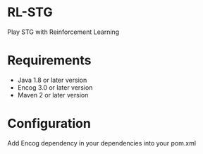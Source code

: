 # RL-STG

Play STG with Reinforcement Learning

# Requirements

- Java 1.8 or later version  
- Encog 3.0 or later version  
- Maven 2 or later version

# Configuration  

Add Encog dependency in your dependencies into your pom.xml
